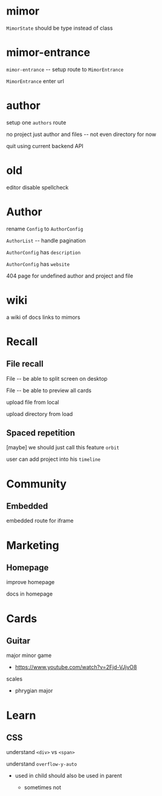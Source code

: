 # mimor

`MimorState` should be type instead of class

# mimor-entrance

`mimor-entrance` -- setup route to `MimorEntrance`

`MimorEntrance` enter url

# author

setup one `authors` route

no project just author and files -- not even directory for now

quit using current backend API

# old

editor disable spellcheck

# Author

rename `Config` to `AuthorConfig`

`AuthorList` -- handle pagination

`AuthorConfig` has `description`

`AuthorConfig` has `website`

404 page for undefined author and project and file

# wiki

a wiki of docs links to mimors

# Recall

## File recall

File -- be able to split screen on desktop

File -- be able to preview all cards

upload file from local

upload directory from load

## Spaced repetition

[maybe] we should just call this feature `orbit`

user can add project into his `timeline`

# Community

## Embedded

embedded route for iframe

# Marketing

## Homepage

improve homepage

docs in homepage

# Cards

## Guitar

major minor game

- https://www.youtube.com/watch?v=2Fjd-VJjvO8

scales

- phrygian major

# Learn

## CSS

understand `<div>` vs `<span>`

understand `overflow-y-auto`

- used in child should also be used in parent

  - sometimes not
